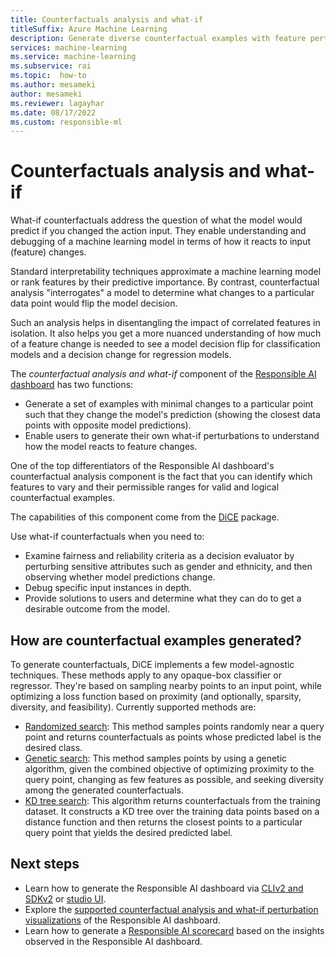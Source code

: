 ```yaml
---
title: Counterfactuals analysis and what-if
titleSuffix: Azure Machine Learning
description: Generate diverse counterfactual examples with feature perturbations to see minimal changes required to achieve desired prediction with the Responsible AI dashboard's integration of DiCE machine learning.
services: machine-learning
ms.service: machine-learning
ms.subservice: rai
ms.topic:  how-to
ms.author: mesameki
author: mesameki
ms.reviewer: lagayhar
ms.date: 08/17/2022
ms.custom: responsible-ml
---
```


# Counterfactuals analysis and what-if

What-if counterfactuals address the question of what the model would predict if you changed the action input. They enable understanding and debugging of a machine learning model in terms of how it reacts to input (feature) changes. 

Standard interpretability techniques approximate a machine learning model or rank features by their predictive importance. By contrast, counterfactual analysis "interrogates" a model to determine what changes to a particular data point would flip the model decision. 

Such an analysis helps in disentangling the impact of correlated features in isolation. It also helps you get a more nuanced understanding of how much of a feature change is needed to see a model decision flip for classification models and a decision change for regression models.

The *counterfactual analysis and what-if* component of the [Responsible AI dashboard](concept-responsible-ai-dashboard.md) has two functions:

- Generate a set of examples with minimal changes to a particular point such that they change the model's prediction (showing the closest data points with opposite model predictions).
- Enable users to generate their own what-if perturbations to understand how the model reacts to feature changes.

One of the top differentiators of the Responsible AI dashboard's counterfactual analysis component is the fact that you can identify which features to vary and their permissible ranges for valid and logical counterfactual examples.

The capabilities of this component come from the [DiCE](https://github.com/interpretml/DiCE) package. 

Use what-if counterfactuals when you need to:

- Examine fairness and reliability criteria as a decision evaluator by perturbing sensitive attributes such as gender and ethnicity, and then observing whether model predictions change.
- Debug specific input instances in depth.
- Provide solutions to users and determine what they can do to get a desirable outcome from the model.

## How are counterfactual examples generated?

To generate counterfactuals, DiCE implements a few model-agnostic techniques. These methods apply to any opaque-box classifier or regressor. They're based on sampling nearby points to an input point, while optimizing a loss function based on proximity (and optionally, sparsity, diversity, and feasibility). Currently supported methods are:

- [Randomized search](http://interpret.ml/DiCE/notebooks/DiCE_model_agnostic_CFs.html#1.-Independent-random-sampling-of-features): This method samples points randomly near a query point and returns counterfactuals as points whose predicted label is the desired class.
- [Genetic search](http://interpret.ml/DiCE/notebooks/DiCE_model_agnostic_CFs.html#2.-Genetic-Algorithm): This method samples points by using a genetic algorithm, given the combined objective of optimizing proximity to the query point, changing as few features as possible, and seeking diversity among the generated counterfactuals.
- [KD tree search](http://interpret.ml/DiCE/notebooks/DiCE_model_agnostic_CFs.html#3.-Querying-a-KD-Tree): This algorithm returns counterfactuals from the training dataset. It constructs a KD tree over the training data points based on a distance function and then returns the closest points to a particular query point that yields the desired predicted label.

## Next steps

- Learn how to generate the Responsible AI dashboard via [CLIv2 and SDKv2](how-to-responsible-ai-dashboard-sdk-cli.md) or [studio UI](how-to-responsible-ai-dashboard-ui.md).
- Explore the [supported counterfactual analysis and what-if perturbation visualizations](how-to-responsible-ai-dashboard.md#counterfactual-what-if) of the Responsible AI dashboard.
- Learn how to generate a [Responsible AI scorecard](how-to-responsible-ai-scorecard.md) based on the insights observed in the Responsible AI dashboard.
